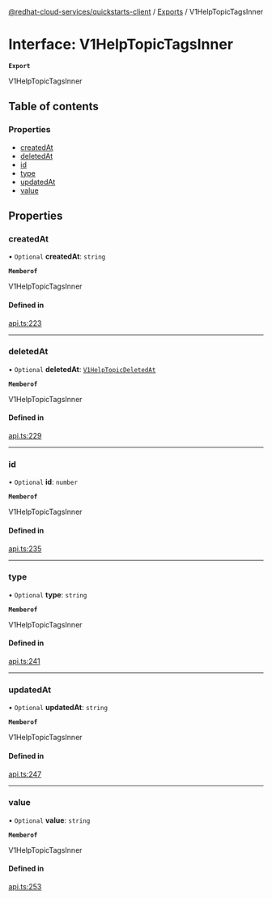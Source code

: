 [@redhat-cloud-services/quickstarts-client](../README.md) / [Exports](../modules.md) / V1HelpTopicTagsInner

# Interface: V1HelpTopicTagsInner

**`Export`**

V1HelpTopicTagsInner

## Table of contents

### Properties

- [createdAt](V1HelpTopicTagsInner.md#createdat)
- [deletedAt](V1HelpTopicTagsInner.md#deletedat)
- [id](V1HelpTopicTagsInner.md#id)
- [type](V1HelpTopicTagsInner.md#type)
- [updatedAt](V1HelpTopicTagsInner.md#updatedat)
- [value](V1HelpTopicTagsInner.md#value)

## Properties

### createdAt

• `Optional` **createdAt**: `string`

**`Memberof`**

V1HelpTopicTagsInner

#### Defined in

[api.ts:223](https://github.com/RedHatInsights/javascript-clients/blob/main/packages/quickstarts/api.ts#L223)

___

### deletedAt

• `Optional` **deletedAt**: [`V1HelpTopicDeletedAt`](../modules.md#v1helptopicdeletedat)

**`Memberof`**

V1HelpTopicTagsInner

#### Defined in

[api.ts:229](https://github.com/RedHatInsights/javascript-clients/blob/main/packages/quickstarts/api.ts#L229)

___

### id

• `Optional` **id**: `number`

**`Memberof`**

V1HelpTopicTagsInner

#### Defined in

[api.ts:235](https://github.com/RedHatInsights/javascript-clients/blob/main/packages/quickstarts/api.ts#L235)

___

### type

• `Optional` **type**: `string`

**`Memberof`**

V1HelpTopicTagsInner

#### Defined in

[api.ts:241](https://github.com/RedHatInsights/javascript-clients/blob/main/packages/quickstarts/api.ts#L241)

___

### updatedAt

• `Optional` **updatedAt**: `string`

**`Memberof`**

V1HelpTopicTagsInner

#### Defined in

[api.ts:247](https://github.com/RedHatInsights/javascript-clients/blob/main/packages/quickstarts/api.ts#L247)

___

### value

• `Optional` **value**: `string`

**`Memberof`**

V1HelpTopicTagsInner

#### Defined in

[api.ts:253](https://github.com/RedHatInsights/javascript-clients/blob/main/packages/quickstarts/api.ts#L253)
